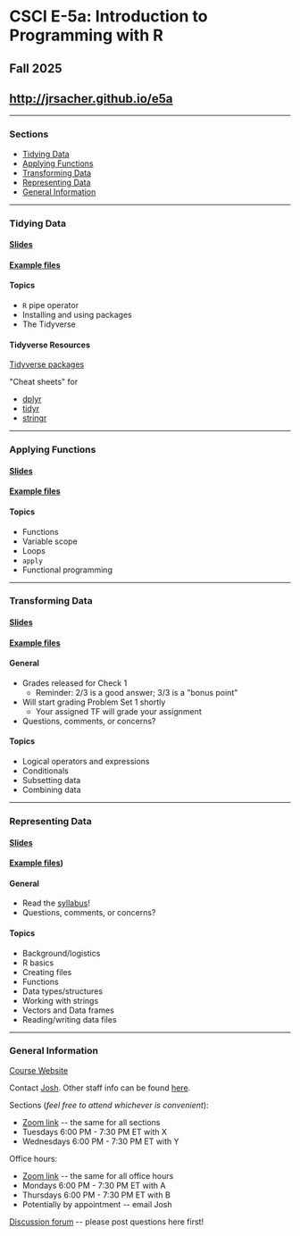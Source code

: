 # CSCI E-5a: Introduction to Programming with R

## Fall 2025

## <http://jrsacher.github.io/e5a>

---

### Sections
<!--      
+ [Packaging Programs](#packaging-programs)
+ [Testing Programs](#testing-programs)
+ [Visualizing Data](#visualizing-data) -->
+ [Tidying Data](#tidying-data)
+ [Applying Functions](#applying-functions)
+ [Transforming Data](#transforming-data)
+ [Representing Data](#representing-data)
+ [General Information](#general-information)

---

<!-- 
### Packaging Programs

#### [Slides]()

#### Example files

#### General

---

### Testing Programs

#### [Slides]()

#### Example files

#### General

---

### Visualizing Data

#### [Slides]()

#### Example files

#### General

---
-->
### Tidying Data

#### [Slides](https://docs.google.com/presentation/d/12kgZpl56yKUV-IaAecMNrDHeNYi6JdK9nka8ElYLErA/edit?usp=sharing)

#### [Example files](https://github.com/jrsacher/jrsacher.github.io/blob/master/e5a/examples/4/)

#### Topics

+ `R` pipe operator
+ Installing and using packages
+ The Tidyverse

#### Tidyverse Resources

[Tidyverse packages](https://tidyverse.org/packages/)

"Cheat sheets" for

+ [dplyr](https://github.com/rstudio/cheatsheets/blob/main/data-transformation.pdf)
+ [tidyr](https://github.com/rstudio/cheatsheets/blob/main/tidyr.pdf)
+ [stringr](https://github.com/rstudio/cheatsheets/blob/main/strings.pdf)

---

### Applying Functions

#### [Slides](https://docs.google.com/presentation/d/1LoBQSYVhCw_WEGlVmpQMSBPCAEZh0QVcd26Cgcobrio/edit?usp=sharing)

#### [Example files](https://github.com/jrsacher/jrsacher.github.io/blob/master/e5a/examples/3/)

#### Topics

+ Functions
+ Variable scope
+ Loops
+ `apply`
+ Functional programming

---

### Transforming Data

#### [Slides](https://docs.google.com/presentation/d/1MGLXagcar4dKjokC8kzErpSD3ukOBShcPAoBIBa_GY4/edit?usp=sharing)

#### [Example files](https://github.com/jrsacher/jrsacher.github.io/blob/master/e5a/examples/2/)

#### General

+ Grades released for Check 1
  + Reminder: 2/3 is a good answer; 3/3 is a "bonus point"
+ Will start grading Problem Set 1 shortly
  + Your assigned TF will grade your assignment
+ Questions, comments, or concerns?

#### Topics

+ Logical operators and expressions
+ Conditionals
+ Subsetting data
+ Combining data

---  

### Representing Data

#### [Slides](https://docs.google.com/presentation/d/1xXQ5CdjVPUgyo5BM1WKF2ahesf00AS3lDHjochqIcXM/edit?usp=sharing)

#### [Example files](https://github.com/jrsacher/jrsacher.github.io/tree/master/e5a/examples/1))

#### General

+ Read the [syllabus](https://cs50.harvard.edu/extension/r/2025/fall/syllabus/)!
+ Questions, comments, or concerns?

#### Topics

+ Background/logistics
+ R basics
+ Creating files
+ Functions
+ Data types/structures
+ Working with strings
+ Vectors and Data frames
+ Reading/writing data files

---

### General Information

[Course Website](https://cs50.harvard.edu/extension/r/2025/fall/)

Contact [Josh](mailto:josh@cs50.harvard.edu). Other staff info can be found [here](https://cs50.harvard.edu/extension/r/2025/fall/staff/).

Sections (_feel free to attend whichever is convenient_):

+ [Zoom link]() -- the same for all sections
+ Tuesdays 6:00 PM - 7:30 PM ET with X
+ Wednesdays 6:00 PM - 7:30 PM ET with Y

Office hours:

+ [Zoom link]() -- the same for all office hours
+ Mondays 6:00 PM - 7:30 PM ET with A
+ Thursdays 6:00 PM - 7:30 PM ET with B
+ Potentially by appointment -- email Josh

[Discussion forum](https://cs50.harvard.edu/extension/r/2025/fall/discussions/) -- please post questions here first!
